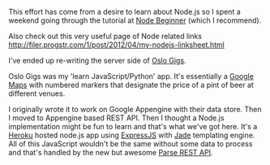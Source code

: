 This effort has come from a desire to learn about Node.js so I spent a weekend going through the tutorial at [Node Beginner](http://nodebeginner.org) (which I recommend).

Also check out this very useful page of Node related links http://filer.progstr.com/1/post/2012/04/my-nodejs-linksheet.html

I've ended up re-writing the server side of [Oslo Gigs](http://oslogigs.com). 

Oslo Gigs was my 'learn JavaScript/Python' app. It's essentially a [Google Maps](https://developers.google.com/maps/documentation/javascript/reference) with numbered markers that designate the price of a pint of beer at different venues.

I originally wrote it to work on Google Appengine with their data store. Then I moved to Appengine based REST API. Then I thought a Node.js implementation might be fun to learn and that's what we've got here. It's a [Heroku](http://heroku.com) hosted node.js app using [ExpressJS](http://expressjs.com/) with [Jade](https://github.com/visionmedia/jade) templating engine. All of this JavaScript wouldn't be the same without some data to process and that's handled by the new but awesome [Parse REST API](http://parse.com). 

